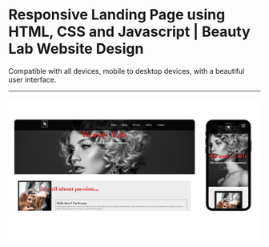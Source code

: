 # Responsive Landing Page using HTML, CSS and Javascript | Beauty Lab Website Design

Compatible with all devices, mobile to desktop devices, with a beautiful user interface.

---

![Responsive](images/Responsive.png)
